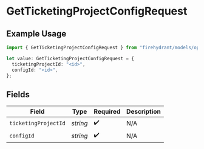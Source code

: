 # GetTicketingProjectConfigRequest

## Example Usage

```typescript
import { GetTicketingProjectConfigRequest } from "firehydrant/models/operations";

let value: GetTicketingProjectConfigRequest = {
  ticketingProjectId: "<id>",
  configId: "<id>",
};
```

## Fields

| Field                | Type                 | Required             | Description          |
| -------------------- | -------------------- | -------------------- | -------------------- |
| `ticketingProjectId` | *string*             | :heavy_check_mark:   | N/A                  |
| `configId`           | *string*             | :heavy_check_mark:   | N/A                  |